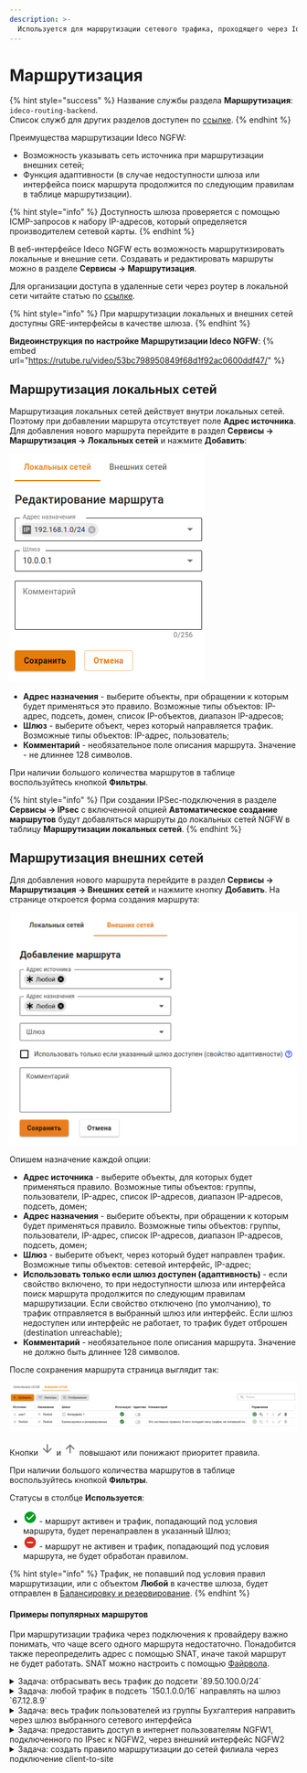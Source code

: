 ```yaml
---
description: >-
  Используется для маршрутизации сетевого трафика, проходящего через Ideco NGFW.
---
```


# Маршрутизация

{% hint style="success" %}
Название службы раздела **Маршрутизация**: `ideco-routing-backend`. \
Список служб для других разделов доступен по [ссылке](/settings/server-management/terminal/README.md).
{% endhint %}

Преимущества маршрутизации Ideco NGFW:

* Возможность указывать сеть источника при маршрутизации внешних сетей;
* Функция адаптивности (в случае недоступности шлюза или интерфейса поиск маршрута продолжится по следующим правилам в таблице маршрутизации).

{% hint style="info" %}
Доступность шлюза проверяется с помощью ICMP-запросов к набору IP-адресов, который определяется производителем сетевой карты.
{% endhint %}

В веб-интерфейсе Ideco NGFW есть возможность маршрутизировать локальные и внешние сети. Создавать и редактировать маршруты можно в разделе **Сервисы -> Маршрутизация**.

Для организации доступа в удаленные сети через роутер в локальной сети читайте статью по [ссылке](/settings/users/authorization/vpn-connection/features.md).

{% hint style="info" %}
При маршрутизации локальных и внешних сетей доступны GRE-интерфейсы в качестве шлюза.
{% endhint %}

**Видеоинструкция по настройке Маршрутизации Ideco NGFW**:
{% embed url="https://rutube.ru/video/53bc798950849f68d1f92ac0600ddf47/" %}
<!-- [Ссылка на видеоинструкцию по маршрутизации Ideco NGFW](https://rutube.ru/video/53bc798950849f68d1f92ac0600ddf47/) -->

## Маршрутизация локальных сетей

Маршрутизация локальных сетей действует внутри локальных сетей. Поэтому при добавлении маршрута отсутствует поле **Адрес источника**. Для добавления нового маршрута перейдите в раздел **Сервисы -> Маршрутизация -> Локальных сетей** и нажмите **Добавить**:

![](/.gitbook/assets/routing5.png)

* **Адрес назначения** - выберите объекты, при обращении к которым будет применяться это правило. Возможные типы объектов: IP-адрес, подсеть, домен, список IP-объектов, диапазон IP-адресов;
* **Шлюз** - выберите объект, через который направляется трафик. Возможные типы объектов: IP-адрес, пользователь;
* **Комментарий** - необязательное поле описания маршрута. Значение - не длиннее 128 символов.

При наличии большого количества маршрутов в таблице воспользуйтесь кнопкой **Фильтры**.

{% hint style="info" %}
При создании IPSec-подключения в разделе **Сервисы -> IPsec** с включенной опцией **Автоматическое создание маршрутов** будут добавляться маршруты до локальных сетей NGFW в таблицу **Маршрутизации локальных сетей**.
{% endhint %}

## Маршрутизация внешних сетей

Для добавления нового маршрута перейдите в раздел **Сервисы -> Маршрутизация -> Внешних сетей** и нажмите кнопку **Добавить**. На странице откроется форма создания маршрута:

![](/.gitbook/assets/routing6.png)

Опишем назначение каждой опции:

* **Адрес источника** - выберите объекты, для которых будет применяться правило. Возможные типы объектов: группы, пользователи, IP-адрес, список IP-адресов, диапазон IP-адресов, подсеть, домен;
* **Адрес назначения** - выберите объекты, при обращении к которым будет применяться правило. Возможные типы объектов: группы, пользователи, IP-адрес, список IP-адресов, диапазон IP-адресов, подсеть, домен;
* **Шлюз** - выберите объект, через который будет направлен трафик. Возможные типы объектов: сетевой интерфейс, IP-адрес;
* **Использовать только если шлюз доступен (адаптивность)** - если свойство включено, то при недоступности шлюза или интерфейса поиск маршрута продолжится по следующим правилам маршрутизации. Если свойство отключено (по умолчанию), то трафик отправляется в выбранный шлюз или интерфейс. Если шлюз недоступен или интерфейс не работает, то трафик будет отброшен (destination unreachable);
* **Комментарий** - необязательное поле описания маршрута. Значение не должно быть длиннее 128 символов.

После сохранения маршрута страница выглядит так:

![](/.gitbook/assets/routing7.png)

Кнопки ![](/.gitbook/assets/icon-arrow-down.png) и ![](/.gitbook/assets/icon-arrow-up.png) повышают или понижают приоритет правила.

При наличии большого количества маршрутов в таблице воспользуйтесь кнопкой **Фильтры**.

Статусы в столбце **Используется**:

* ![icon-marked-circle.png](/.gitbook/assets/icon-marked-circle.png) - маршрут активен и трафик, попадающий под условия маршрута, будет перенаправлен в указанный Шлюз;
* ![icon-minus.png](/.gitbook/assets/icon-minus.png) - маршрут не активен и трафик, попадающий под условия маршрута, не будет обработан правилом.

{% hint style="info" %}
Трафик, не попавший под условия правил маршрутизации, или с объектом **Любой** в качестве шлюза, будет отправлен в [Балансировку и резервирование](multiple-simultaneous-connections.md).
{% endhint %}

#### Примеры популярных маршрутов

При маршрутизации трафика через подключения к провайдеру важно понимать, что чаще всего одного маршрута недостаточно. Понадобится также переопределить адрес с помощью SNAT, иначе такой маршрут не будет работать. SNAT можно настроить с помощью [Файрвола](/settings/access-rules/firewall.md).

<details>

<summary>Задача: отбрасывать весь трафик до подсети `89.50.100.0/24`</summary>

На вкладке **Маршрутизация локальных сетей** создайте правило Null route:

<img src="/.gitbook/assets/routing11.png" alt="" data-size="original">

Укажите Loopback-интерфейс в качестве шлюза. В этом случае весь входящий на NGFW трафик, предназначенный для подсети `89.50.100.0/24`, будет отбрасываться.

</details>

<details>

<summary>Задача: любой трафик в подсеть `150.1.0.0/16` направлять на шлюз `67.12.8.9`</summary>

<img src="/.gitbook/assets/routing8.png" alt="" data-size="original">

</details>

<details>

<summary>Задача: весь трафик пользователей из группы Бухгалтерия направить через шлюз выбранного сетевого интерфейса</summary>

<img src="/.gitbook/assets/routing9.png" alt="" data-size="original">

Если настраивается маршрут в удаленную сеть через дополнительный роутер, расположенный в одной локальной сети с клиентами, то убедитесь, что нет "асимметричной маршрутизации" и роутер вынесен в DMZ. Подробнее в статье [Доступ в удаленные сети через роутер в локальной сети](/recipes/popular-recipes/access-to-remote-networks.md)

</details>

<details>

<summary>Задача: предоставить доступ в интернет пользователям NGFW1, подключенного по IPsec к NGFW2, через внешний интерфейс NGFW2</summary>

Для доступа в интернет пользователям NGFW1 укажите в качестве шлюза IPsec-подключение к NGFW2:

![](/.gitbook/assets/routing1.png)

</details>

<details>

<summary>Задача: создать правило маршрутизации до сетей филиала через подключение client-to-site</summary>

Если установка подключения site-to-site до сетей филиала недоступна, в Ideco NGFW можно настроить подключение роутера client-to-site. В этом случае при добавлении маршрута локальных сетей в качестве шлюза используется роутер, который подключается по VPN.

Для настройки подключения выполните действия:

1\. В разделе **Пользователи -> Учетные записи** создайте учетную запись для роутера с разрешенным доступом к VPN.

2\. При добавлении маршрута в разделе **Сервисы -> Маршрутизация -> Локальных сетей** выберите созданного пользователя в поле **Шлюз**:

![](/.gitbook/assets/routing11.png)

Сети за роутером станут доступны после установки VPN-подключения через Ideco NGFW.

Информация об особенностях маршрутизации и организации доступа при настроенном VPN-подключении представлена в [статье](/settings/users/authorization/vpn-connection/features.md).

</details>

